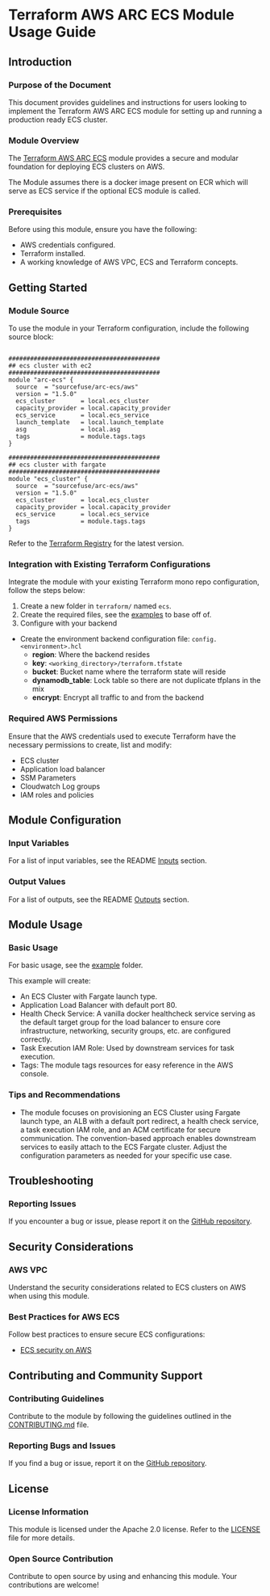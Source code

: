 # Terraform AWS ARC ECS Module Usage Guide

## Introduction

### Purpose of the Document

This document provides guidelines and instructions for users looking to implement the Terraform AWS ARC ECS module for setting up and running a production ready ECS cluster.

### Module Overview

The [Terraform AWS ARC ECS](https://github.com/sourcefuse/terraform-aws-arc-ecs) module provides a secure and modular foundation for deploying ECS clusters on AWS.

The Module assumes there is a docker image present on ECR which will serve as ECS service if the optional ECS module is called.

### Prerequisites

Before using this module, ensure you have the following:

- AWS credentials configured.
- Terraform installed.
- A working knowledge of AWS VPC, ECS and Terraform concepts.

## Getting Started

### Module Source

To use the module in your Terraform configuration, include the following source block:

```hcl

##########################################
## ecs cluster with ec2
##########################################
module "arc-ecs" {
  source  = "sourcefuse/arc-ecs/aws"
  version = "1.5.0"
  ecs_cluster       = local.ecs_cluster
  capacity_provider = local.capacity_provider
  ecs_service       = local.ecs_service
  launch_template   = local.launch_template
  asg               = local.asg
  tags              = module.tags.tags
}

##########################################
## ecs cluster with fargate
##########################################
module "ecs_cluster" {
  source  = "sourcefuse/arc-ecs/aws"
  version = "1.5.0"
  ecs_cluster       = local.ecs_cluster
  capacity_provider = local.capacity_provider
  ecs_service       = local.ecs_service
  tags              = module.tags.tags
}

```

Refer to the [Terraform Registry](https://registry.terraform.io/modules/sourcefuse/arc-ecs/aws/latest) for the latest version.

### Integration with Existing Terraform Configurations

Integrate the module with your existing Terraform mono repo configuration, follow the steps below:

1. Create a new folder in `terraform/` named `ecs`.
2. Create the required files, see the [examples](https://github.com/sourcefuse/terraform-aws-arc-ecs/tree/main/examples) to base off of.
3. Configure with your backend
  - Create the environment backend configuration file: `config.<environment>.hcl`
    - **region**: Where the backend resides
    - **key**: `<working_directory>/terraform.tfstate`
    - **bucket**: Bucket name where the terraform state will reside
    - **dynamodb_table**: Lock table so there are not duplicate tfplans in the mix
    - **encrypt**: Encrypt all traffic to and from the backend

### Required AWS Permissions

Ensure that the AWS credentials used to execute Terraform have the necessary permissions to create, list and modify:

- ECS cluster
- Application load balancer
- SSM Parameters
- Cloudwatch Log groups
- IAM roles and policies

## Module Configuration

### Input Variables

For a list of input variables, see the README [Inputs](https://github.com/sourcefuse/terraform-aws-arc-ecs?tab=readme-ov-file#inputs) section.

### Output Values

For a list of outputs, see the README [Outputs](https://github.com/sourcefuse/terraform-aws-arc-ecs?tab=readme-ov-file#outputs) section.

## Module Usage

### Basic Usage

For basic usage, see the [example](https://github.com/sourcefuse/terraform-aws-arc-ecs/tree/main/examples) folder.

This example will create:

- An ECS Cluster with Fargate launch type.
- Application Load Balancer with default port 80.
- Health Check Service: A vanilla docker healthcheck service serving as the default target group for the load balancer to      ensure core infrastructure, networking, security groups, etc. are configured correctly.
- Task Execution IAM Role: Used by downstream services for task execution.
- Tags: The module tags resources for easy reference in the AWS console.

### Tips and Recommendations

- The module focuses on provisioning an ECS Cluster using Fargate launch type, an ALB with a default port redirect, a health check service, a task execution IAM role, and an ACM certificate for secure communication. The convention-based approach enables downstream services to easily attach to the ECS Fargate cluster. Adjust the configuration parameters as needed for your specific use case.

## Troubleshooting

### Reporting Issues

If you encounter a bug or issue, please report it on the [GitHub repository](https://github.com/sourcefuse/terraform-aws-arc-ecs/issues).

## Security Considerations

### AWS VPC

Understand the security considerations related to ECS clusters on AWS when using this module.

### Best Practices for AWS ECS

Follow best practices to ensure secure ECS configurations:

- [ECS security on AWS](https://docs.aws.amazon.com/AmazonECS/latest/developerguide/security.html)

## Contributing and Community Support

### Contributing Guidelines

Contribute to the module by following the guidelines outlined in the [CONTRIBUTING.md](https://github.com/sourcefuse/terraform-aws-arc-ecs/blob/main/CONTRIBUTING.md) file.

### Reporting Bugs and Issues

If you find a bug or issue, report it on the [GitHub repository](https://github.com/sourcefuse/terraform-aws-arc-ecs/issues).

## License

### License Information

This module is licensed under the Apache 2.0 license. Refer to the [LICENSE](https://github.com/sourcefuse/terraform-aws-arc-ecs/blob/main/LICENSE) file for more details.

### Open Source Contribution

Contribute to open source by using and enhancing this module. Your contributions are welcome!
